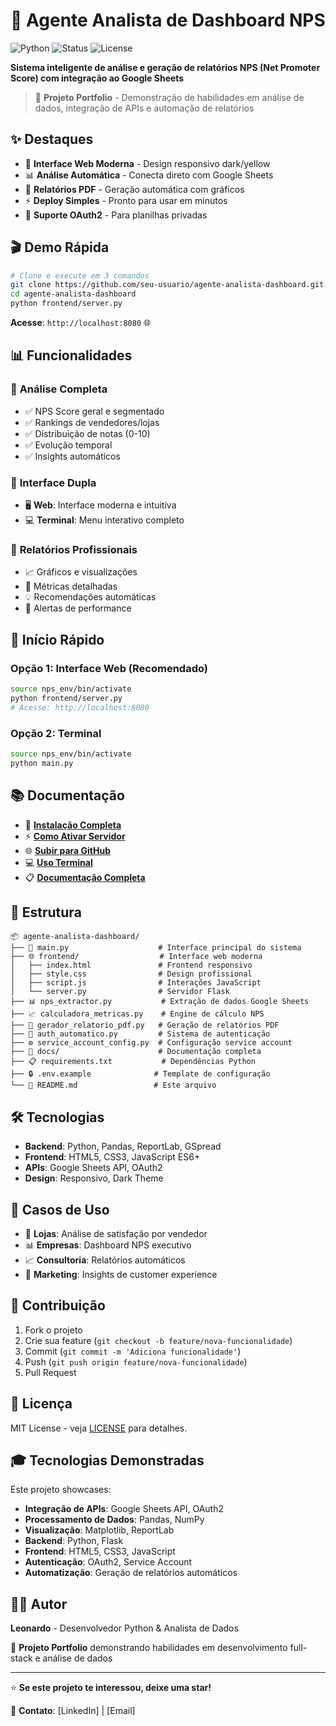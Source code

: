 # 🚀 Agente Analista de Dashboard NPS

![Python](https://img.shields.io/badge/Python-3.8+-blue)
![Status](https://img.shields.io/badge/Status-Ativo-green)
![License](https://img.shields.io/badge/License-MIT-yellow)

**Sistema inteligente de análise e geração de relatórios NPS (Net Promoter Score) com integração ao Google Sheets**

> 🎯 **Projeto Portfolio** - Demonstração de habilidades em análise de dados, integração de APIs e automação de relatórios

## ✨ **Destaques**

- 🎯 **Interface Web Moderna** - Design responsivo dark/yellow
- 📊 **Análise Automática** - Conecta direto com Google Sheets  
- 📑 **Relatórios PDF** - Geração automática com gráficos
- ⚡ **Deploy Simples** - Pronto para usar em minutos
- 🔐 **Suporte OAuth2** - Para planilhas privadas

## 🎬 **Demo Rápida**

```bash
# Clone e execute em 3 comandos
git clone https://github.com/seu-usuario/agente-analista-dashboard.git
cd agente-analista-dashboard
python frontend/server.py
```

**Acesse**: `http://localhost:8080` 🌐

## 📊 **Funcionalidades**

### 🎯 **Análise Completa**
- ✅ NPS Score geral e segmentado
- ✅ Rankings de vendedores/lojas  
- ✅ Distribuição de notas (0-10)
- ✅ Evolução temporal
- ✅ Insights automáticos

### 🎨 **Interface Dupla**
- 🖥️ **Web**: Interface moderna e intuitiva
- 💻 **Terminal**: Menu interativo completo

### 📄 **Relatórios Profissionais**
- 📈 Gráficos e visualizações
- 🎯 Métricas detalhadas
- 💡 Recomendações automáticas
- 🚨 Alertas de performance

## 🚀 **Início Rápido**

### **Opção 1: Interface Web (Recomendado)**
```bash
source nps_env/bin/activate
python frontend/server.py
# Acesse: http://localhost:8080
```

### **Opção 2: Terminal**
```bash
source nps_env/bin/activate
python main.py
```

## 📚 **Documentação**

- 📖 [**Instalação Completa**](docs/INSTALACAO.md)
- ⚡ [**Como Ativar Servidor**](docs/COMO_ATIVAR_SERVIDOR.md)  
- 🌐 [**Subir para GitHub**](docs/COMO_SUBIR_GITHUB.md)
- 💻 [**Uso Terminal**](docs/Como_usar.md)
- 📋 [**Documentação Completa**](docs/)

## 📁 **Estrutura**

```
📦 agente-analista-dashboard/
├── 🎯 main.py                    # Interface principal do sistema
├── 🌐 frontend/                  # Interface web moderna
│   ├── index.html               # Frontend responsivo
│   ├── style.css                # Design profissional
│   ├── script.js                # Interações JavaScript
│   └── server.py                # Servidor Flask
├── 📊 nps_extractor.py           # Extração de dados Google Sheets
├── 📈 calculadora_metricas.py    # Engine de cálculo NPS
├── 📑 gerador_relatorio_pdf.py   # Geração de relatórios PDF
├── 🔐 auth_automatico.py         # Sistema de autenticação
├── ⚙️ service_account_config.py  # Configuração service account
├── 📁 docs/                      # Documentação completa
├── 📋 requirements.txt           # Dependências Python
├── 🔒 .env.example              # Template de configuração
└── 📄 README.md                 # Este arquivo
```

## 🛠️ **Tecnologias**

- **Backend**: Python, Pandas, ReportLab, GSpread
- **Frontend**: HTML5, CSS3, JavaScript ES6+
- **APIs**: Google Sheets API, OAuth2
- **Design**: Responsivo, Dark Theme

## 🎯 **Casos de Uso**

- 🏪 **Lojas**: Análise de satisfação por vendedor
- 📊 **Empresas**: Dashboard NPS executivo  
- 📈 **Consultoria**: Relatórios automáticos
- 🎯 **Marketing**: Insights de customer experience

## 🤝 **Contribuição**

1. Fork o projeto
2. Crie sua feature (`git checkout -b feature/nova-funcionalidade`)
3. Commit (`git commit -m 'Adiciona funcionalidade'`)
4. Push (`git push origin feature/nova-funcionalidade`)
5. Pull Request

## 📄 **Licença**

MIT License - veja [LICENSE](LICENSE) para detalhes.

## 🎓 **Tecnologias Demonstradas**

Este projeto showcases:
- **Integração de APIs**: Google Sheets API, OAuth2
- **Processamento de Dados**: Pandas, NumPy
- **Visualização**: Matplotlib, ReportLab
- **Backend**: Python, Flask
- **Frontend**: HTML5, CSS3, JavaScript
- **Autenticação**: OAuth2, Service Account
- **Automatização**: Geração de relatórios automáticos

## 👨‍💻 **Autor**

**Leonardo** - Desenvolvedor Python & Analista de Dados

💼 **Projeto Portfolio** demonstrando habilidades em desenvolvimento full-stack e análise de dados

---

⭐ **Se este projeto te interessou, deixe uma star!**

📧 **Contato**: [LinkedIn] | [Email]
